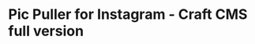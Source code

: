 Pic Puller for Instagram - Craft CMS full version
=================================================
